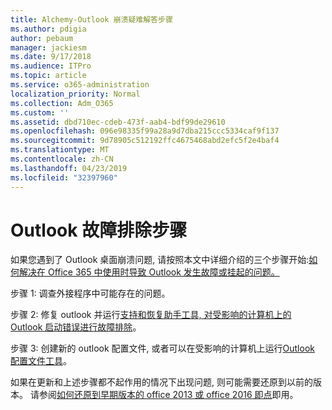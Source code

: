 ```yaml
---
title: Alchemy-Outlook 崩溃疑难解答步骤
ms.author: pdigia
author: pebaum
manager: jackiesm
ms.date: 9/17/2018
ms.audience: ITPro
ms.topic: article
ms.service: o365-administration
localization_priority: Normal
ms.collection: Adm_O365
ms.custom: ''
ms.assetid: dbd710ec-cdeb-473f-aab4-bdf99de29610
ms.openlocfilehash: 096e98335f99a28a9d7dba215ccc5334caf9f137
ms.sourcegitcommit: 9d78905c512192ffc4675468abd2efc5f2e4baf4
ms.translationtype: MT
ms.contentlocale: zh-CN
ms.lasthandoff: 04/23/2019
ms.locfileid: "32397960"
---
```

# <a name="outlook-crash-troubleshooting-steps"></a>Outlook 故障排除步骤

如果您遇到了 Outlook 桌面崩溃问题, 请按照本文中详细介绍的三个步骤开始:[如何解决在 Office 365 中使用时导致 Outlook 发生故障或挂起的问题。](https://support.microsoft.com/help/2413813/how-to-troubleshoot-issues-that-cause-outlook-to-crash-or-hang-when-us)
  
步骤 1: 调查外接程序中可能存在的问题。
  
步骤 2: 修复 outlook 并运行[支持和恢复助手工具, 对受影响的计算机上的 Outlook 启动错误进行故障排除](https://aka.ms/SaRA-OutlookWontStart)。 
  
步骤 3: 创建新的 outlook 配置文件, 或者可以在受影响的计算机上运行[Outlook 配置文件工具](https://aka.ms/SaRA-OutlookSetupProfile)。 
  
如果在更新和上述步骤都不起作用的情况下出现问题, 则可能需要还原到以前的版本。 请参阅[如何还原到早期版本的 office 2013 或 office 2016 即点](https://support.microsoft.com/help/2770432)即用。
  

